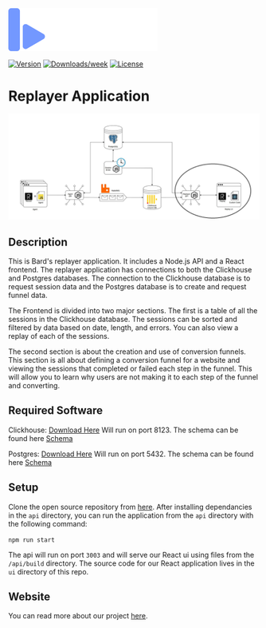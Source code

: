 <img src="https://github.com/bard-rr/.github/blob/main/profile/logo2.png?raw=true" width="300">
<br/>

[![Version](https://img.shields.io/npm/v/bardrr)](https://www.npmjs.com/package/bardrr)
[![Downloads/week](https://img.shields.io/npm/dt/bardrr)](https://npmjs.org/package/bardrr)
[![License](https://img.shields.io/npm/l/monsoon-load-testing.svg)](https://github.com/minhphanhvu/bardrr/blob/master/package.json)

# Replayer Application

<p align="center">
  <img src="https://github.com/bard-rr/.github/blob/main/profile/sessionPlayer.jpg?raw=true" width="600">
</p>

## Description

This is Bard's replayer application. It includes a Node.js API and a React frontend. The replayer application has connections to both the Clickhouse and Postgres databases. The connection to the Clickhouse database is to request session data and the Postgres database is to create and request funnel data.

The Frontend is divided into two major sections. The first is a table of all the sessions in the Clickhouse database. The sessions can be sorted and filtered by data based on date, length, and errors. You can also view a replay of each of the sessions.

The second section is about the creation and use of conversion funnels. This section is all about defining a conversion funnel for a website and viewing the sessions that completed or failed each step in the funnel. This will allow you to learn why users are not making it to each step of the funnel and converting.

## Required Software

Clickhouse: [Download Here](https://clickhouse.com/docs/en/install/) Will run on port 8123. The schema can be found here [Schema](https://github.com/bard-rr/deploy)

Postgres: [Download Here](https://www.postgresql.org/download/) Will run on port 5432. The schema can be found here [Schema](https://github.com/bard-rr/deploy)

## Setup

Clone the open source repository from [here](https://github.com/bard-rr/replayer-app). After installing dependancies in the `api` directory, you can run the application from the `api` directory with the following command:

`npm run start`

The api will run on port `3003` and will serve our React ui using files from the `/api/build` directory. The source code for our React application lives in the `ui` directory of this repo.

## Website

You can read more about our project [here](https://bard-rr.com/).
